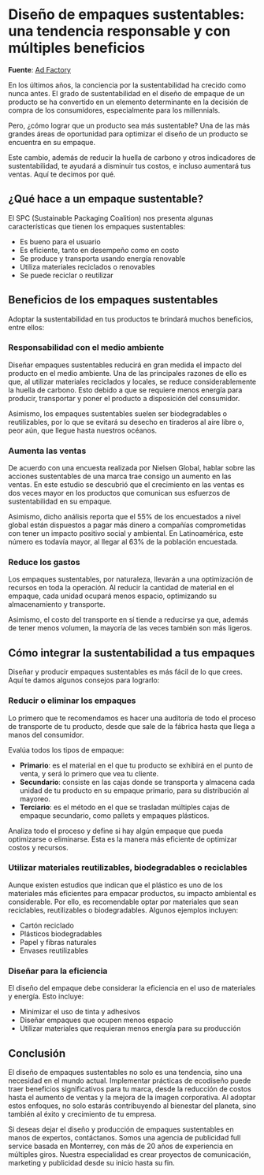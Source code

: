 # Diseño de empaques sustentables: una tendencia responsable y con múltiples beneficios

**Fuente**: [Ad Factory](https://www.adfactory.mx/articulos-de-marketing-y-publicidad/diseno-empaques-sustentables-una-tendencia-responsable-y-con-multiples-beneficios/)

En los últimos años, la conciencia por la sustentabilidad ha crecido como nunca antes. El grado de sustentabilidad en el diseño de empaque de un producto se ha convertido en un elemento determinante en la decisión de compra de los consumidores, especialmente para los millennials.

Pero, ¿cómo lograr que un producto sea más sustentable? Una de las más grandes áreas de oportunidad para optimizar el diseño de un producto se encuentra en su empaque.

Este cambio, además de reducir la huella de carbono y otros indicadores de sustentabilidad, te ayudará a disminuir tus costos, e incluso aumentará tus ventas. Aquí te decimos por qué.

## ¿Qué hace a un empaque sustentable?

El SPC (Sustainable Packaging Coalition) nos presenta algunas características que tienen los empaques sustentables:

- Es bueno para el usuario
- Es eficiente, tanto en desempeño como en costo
- Se produce y transporta usando energía renovable
- Utiliza materiales reciclados o renovables
- Se puede reciclar o reutilizar

## Beneficios de los empaques sustentables

Adoptar la sustentabilidad en tus productos te brindará muchos beneficios, entre ellos:

### Responsabilidad con el medio ambiente

Diseñar empaques sustentables reducirá en gran medida el impacto del producto en el medio ambiente. Una de las principales razones de ello es que, al utilizar materiales reciclados y locales, se reduce considerablemente la huella de carbono. Esto debido a que se requiere menos energía para producir, transportar y poner el producto a disposición del consumidor.

Asimismo, los empaques sustentables suelen ser biodegradables o reutilizables, por lo que se evitará su desecho en tiraderos al aire libre o, peor aún, que llegue hasta nuestros océanos.

### Aumenta las ventas

De acuerdo con una encuesta realizada por Nielsen Global, hablar sobre las acciones sustentables de una marca trae consigo un aumento en las ventas. En este estudio se descubrió que el crecimiento en las ventas es dos veces mayor en los productos que comunican sus esfuerzos de sustentabilidad en su empaque.

Asimismo, dicho análisis reporta que el 55% de los encuestados a nivel global están dispuestos a pagar más dinero a compañías comprometidas con tener un impacto positivo social y ambiental. En Latinoamérica, este número es todavía mayor, al llegar al 63% de la población encuestada.

### Reduce los gastos

Los empaques sustentables, por naturaleza, llevarán a una optimización de recursos en toda la operación. Al reducir la cantidad de material en el empaque, cada unidad ocupará menos espacio, optimizando su almacenamiento y transporte.

Asimismo, el costo del transporte en sí tiende a reducirse ya que, además de tener menos volumen, la mayoría de las veces también son más ligeros.

## Cómo integrar la sustentabilidad a tus empaques

Diseñar y producir empaques sustentables es más fácil de lo que crees. Aquí te damos algunos consejos para lograrlo:

### Reducir o eliminar los empaques

Lo primero que te recomendamos es hacer una auditoría de todo el proceso de transporte de tu producto, desde que sale de la fábrica hasta que llega a manos del consumidor.

Evalúa todos los tipos de empaque:

- **Primario**: es el material en el que tu producto se exhibirá en el punto de venta, y será lo primero que vea tu cliente.
- **Secundario**: consiste en las cajas donde se transporta y almacena cada unidad de tu producto en su empaque primario, para su distribución al mayoreo.
- **Terciario**: es el método en el que se trasladan múltiples cajas de empaque secundario, como pallets y empaques plásticos.

Analiza todo el proceso y define si hay algún empaque que pueda optimizarse o eliminarse. Esta es la manera más eficiente de optimizar costos y recursos.

### Utilizar materiales reutilizables, biodegradables o reciclables

Aunque existen estudios que indican que el plástico es uno de los materiales más eficientes para empacar productos, su impacto ambiental es considerable. Por ello, es recomendable optar por materiales que sean reciclables, reutilizables o biodegradables. Algunos ejemplos incluyen:

- Cartón reciclado
- Plásticos biodegradables
- Papel y fibras naturales
- Envases reutilizables

### Diseñar para la eficiencia

El diseño del empaque debe considerar la eficiencia en el uso de materiales y energía. Esto incluye:

- Minimizar el uso de tinta y adhesivos
- Diseñar empaques que ocupen menos espacio
- Utilizar materiales que requieran menos energía para su producción

## Conclusión

El diseño de empaques sustentables no solo es una tendencia, sino una necesidad en el mundo actual. Implementar prácticas de ecodiseño puede traer beneficios significativos para tu marca, desde la reducción de costos hasta el aumento de ventas y la mejora de la imagen corporativa. Al adoptar estos enfoques, no solo estarás contribuyendo al bienestar del planeta, sino también al éxito y crecimiento de tu empresa.

Si deseas dejar el diseño y producción de empaques sustentables en manos de expertos, contáctanos. Somos una agencia de publicidad full service basada en Monterrey, con más de 20 años de experiencia en múltiples giros. Nuestra especialidad es crear proyectos de comunicación, marketing y publicidad desde su inicio hasta su fin.
